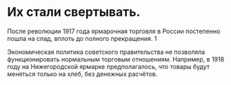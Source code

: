 # Их стали свертывать.
После революции 1917 года ярмарочная торговля в России постепенно пошла на спад, вплоть до полного прекращения.  1

Экономическая политика советского правительства не позволяла функционировать нормальным торговым отношениям. Например, в 1918 году на Нижегородской ярмарке предполагалось, что товары будут меняться только на хлеб, без денежных расчётов.  
